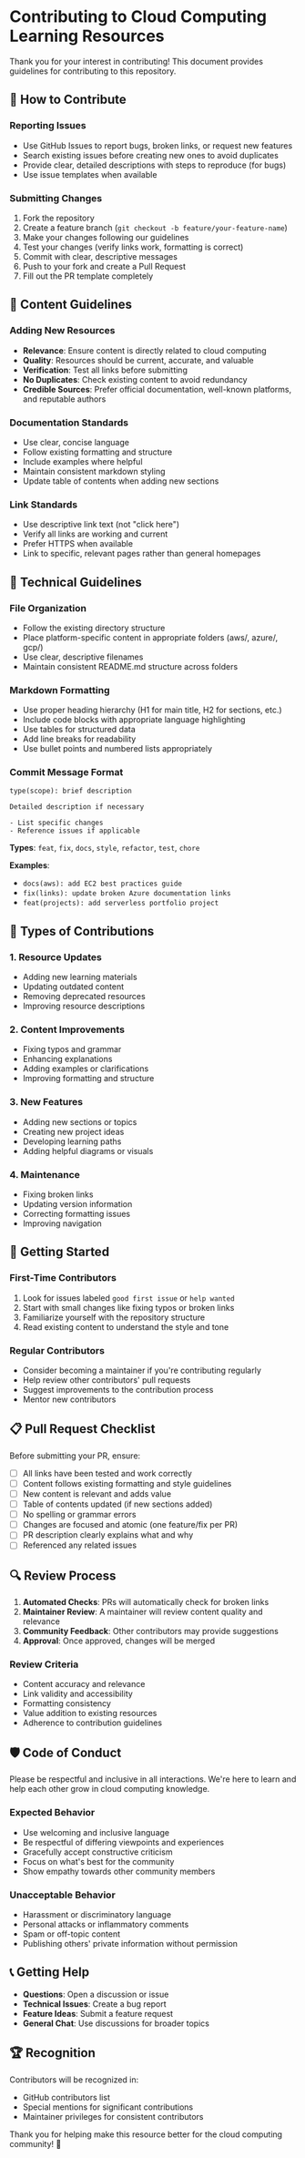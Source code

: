 # Contributing to Cloud Computing Learning Resources

Thank you for your interest in contributing! This document provides guidelines for contributing to this repository.

## 🤝 How to Contribute

### Reporting Issues
- Use GitHub Issues to report bugs, broken links, or request new features
- Search existing issues before creating new ones to avoid duplicates
- Provide clear, detailed descriptions with steps to reproduce (for bugs)
- Use issue templates when available

### Submitting Changes
1. Fork the repository
2. Create a feature branch (`git checkout -b feature/your-feature-name`)
3. Make your changes following our guidelines
4. Test your changes (verify links work, formatting is correct)
5. Commit with clear, descriptive messages
6. Push to your fork and create a Pull Request
7. Fill out the PR template completely

## 📝 Content Guidelines

### Adding New Resources
- **Relevance**: Ensure content is directly related to cloud computing
- **Quality**: Resources should be current, accurate, and valuable
- **Verification**: Test all links before submitting
- **No Duplicates**: Check existing content to avoid redundancy
- **Credible Sources**: Prefer official documentation, well-known platforms, and reputable authors

### Documentation Standards
- Use clear, concise language
- Follow existing formatting and structure
- Include examples where helpful
- Maintain consistent markdown styling
- Update table of contents when adding new sections

### Link Standards
- Use descriptive link text (not "click here")
- Verify all links are working and current
- Prefer HTTPS when available
- Link to specific, relevant pages rather than general homepages

## 🔧 Technical Guidelines

### File Organization
- Follow the existing directory structure
- Place platform-specific content in appropriate folders (aws/, azure/, gcp/)
- Use clear, descriptive filenames
- Maintain consistent README.md structure across folders

### Markdown Formatting
- Use proper heading hierarchy (H1 for main title, H2 for sections, etc.)
- Include code blocks with appropriate language highlighting
- Use tables for structured data
- Add line breaks for readability
- Use bullet points and numbered lists appropriately

### Commit Message Format
```
type(scope): brief description

Detailed description if necessary

- List specific changes
- Reference issues if applicable
```

**Types**: `feat`, `fix`, `docs`, `style`, `refactor`, `test`, `chore`

**Examples**:
- `docs(aws): add EC2 best practices guide`
- `fix(links): update broken Azure documentation links`
- `feat(projects): add serverless portfolio project`

## 🎯 Types of Contributions

### 1. Resource Updates
- Adding new learning materials
- Updating outdated content
- Removing deprecated resources
- Improving resource descriptions

### 2. Content Improvements
- Fixing typos and grammar
- Enhancing explanations
- Adding examples or clarifications
- Improving formatting and structure

### 3. New Features
- Adding new sections or topics
- Creating new project ideas
- Developing learning paths
- Adding helpful diagrams or visuals

### 4. Maintenance
- Fixing broken links
- Updating version information
- Correcting formatting issues
- Improving navigation

## 🚀 Getting Started

### First-Time Contributors
1. Look for issues labeled `good first issue` or `help wanted`
2. Start with small changes like fixing typos or broken links
3. Familiarize yourself with the repository structure
4. Read existing content to understand the style and tone

### Regular Contributors
- Consider becoming a maintainer if you're contributing regularly
- Help review other contributors' pull requests
- Suggest improvements to the contribution process
- Mentor new contributors

## 📋 Pull Request Checklist

Before submitting your PR, ensure:
- [ ] All links have been tested and work correctly
- [ ] Content follows existing formatting and style guidelines
- [ ] New content is relevant and adds value
- [ ] Table of contents updated (if new sections added)
- [ ] No spelling or grammar errors
- [ ] Changes are focused and atomic (one feature/fix per PR)
- [ ] PR description clearly explains what and why
- [ ] Referenced any related issues

## 🔍 Review Process

1. **Automated Checks**: PRs will automatically check for broken links
2. **Maintainer Review**: A maintainer will review content quality and relevance
3. **Community Feedback**: Other contributors may provide suggestions
4. **Approval**: Once approved, changes will be merged

### Review Criteria
- Content accuracy and relevance
- Link validity and accessibility
- Formatting consistency
- Value addition to existing resources
- Adherence to contribution guidelines

## 🛡️ Code of Conduct

Please be respectful and inclusive in all interactions. We're here to learn and help each other grow in cloud computing knowledge.

### Expected Behavior
- Use welcoming and inclusive language
- Be respectful of differing viewpoints and experiences
- Gracefully accept constructive criticism
- Focus on what's best for the community
- Show empathy towards other community members

### Unacceptable Behavior
- Harassment or discriminatory language
- Personal attacks or inflammatory comments
- Spam or off-topic content
- Publishing others' private information without permission

## 📞 Getting Help

- **Questions**: Open a discussion or issue
- **Technical Issues**: Create a bug report
- **Feature Ideas**: Submit a feature request
- **General Chat**: Use discussions for broader topics

## 🏆 Recognition

Contributors will be recognized in:
- GitHub contributors list
- Special mentions for significant contributions
- Maintainer privileges for consistent contributors

Thank you for helping make this resource better for the cloud computing community! 🌟